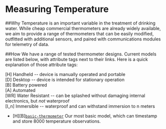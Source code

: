 # Measuring Temperature
##Why
Temperature is an important variable in the treatment of drinking water. While cheap commercial thermometers are already widely available, we aim to provide a range of thermometers that can be easily modified, outfitted with additional sensors, and paired with communications modules for telemetry of data.

##How
We have a range of tested thermometer designs. Current models are listed below, with attribute tags next to their links. Here is a quick explanation of those attribute tags:

[H] Handheld -- device is manually operated and portable  
[D] Desktop -- device is intended for stationary operation  
[B] Battery powered  
[A] Automated  
[WR] Water Resistant -- can be splashed without damaging internal electronics, but _not_ waterproof  
[I_n] Immersible -- waterproof and can withstand immersion to n meters  

* [H][B][`basic-thermometer`](basic-thermometer/) Our most basic model, which can timestamp and store 8000 temperature observations.

